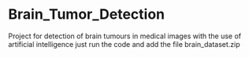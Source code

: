 # Brain_Tumor_Detection
Project for detection of brain tumours in medical images with the use of artificial intelligence
just run the code and add the file brain_dataset.zip

